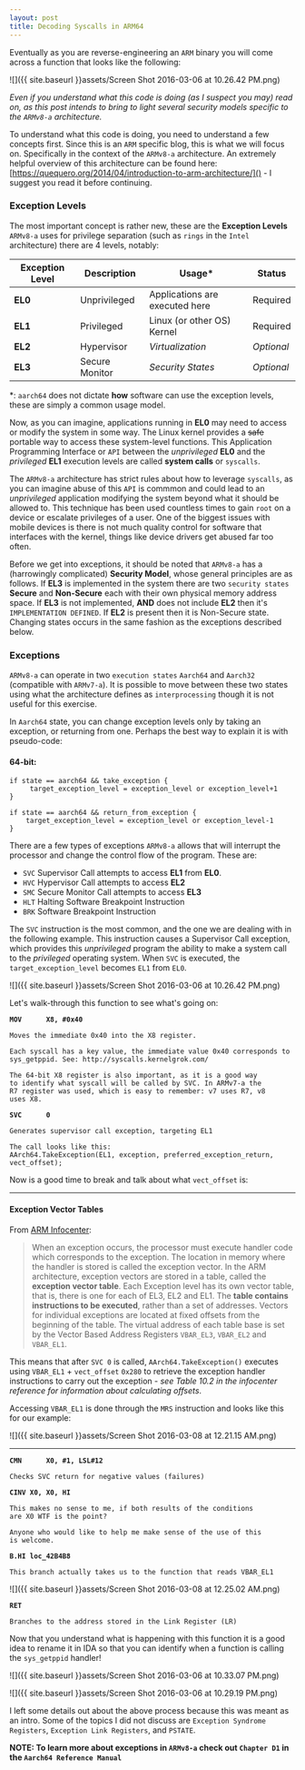 ```yaml
---
layout: post
title: Decoding Syscalls in ARM64
---
```


Eventually as you are reverse-engineering an `ARM` binary you will come across a function that looks like the following:

![]({{ site.baseurl }}assets/Screen Shot 2016-03-06 at 10.26.42 PM.png)

*Even if you understand what this code is doing (as I suspect you may) read on, as this post intends to bring to light several security models specific to the `ARMv8-a` architecture.*

To understand what this code is doing, you need to understand a few concepts first. Since this is an `ARM` specific blog, this is what we will focus on. Specifically in the context of the `ARMv8-a` architecture. An extremely helpful overview of this architecture can be found here: [https://quequero.org/2014/04/introduction-to-arm-architecture/]() - I suggest you read it before continuing.

### Exception Levels

The most important concept is rather new, these are the **Exception Levels** `ARMv8-a` uses for privilege separation (such as `rings` in the `Intel` architecture) there are 4 levels, notably:

|Exception Level| Description | Usage* | Status |
|---|---|---|---|
| **EL0** | Unprivileged | Applications are executed here | Required |
| **EL1** | Privileged | Linux (or other OS) Kernel | Required |
| **EL2** | Hypervisor | *Virtualization* | *Optional* |
| **EL3** | Secure Monitor | *Security States* | *Optional* |

*: `aarch64` does not dictate **how** software can use the exception levels, these are simply a common usage model.

Now, as you can imagine, applications running in **EL0** may need to access or modify the system in some way. The Linux kernel provides a <del>safe</del> portable way to access these system-level functions. This Application Programming Interface or `API` between the *unprivileged* **EL0** and the *privileged* **EL1** execution levels are called **system calls** or `syscalls`.

The `ARMv8-a` architecture has strict rules about how to leverage `syscalls`, as you can imagine abuse of this `API` is commmon and could lead to an *unprivileged* application modifying the system beyond what it should be allowed to. This technique has been used countless times to gain `root` on a device or escalate privileges of a user. One of the biggest issues with mobile devices is there is not much quality control for software that interfaces with the kernel, things like device drivers get abused far too often. 

Before we get into exceptions, it should be noted that `ARMv8-a` has a (harrowingly complicated) **Security Model**, whose general principles are as follows. If **EL3** is implemented in the system there are two `security states` **Secure** and **Non-Secure** each with their own physical memory address space. If **EL3** is not implemented, **AND** does not include **EL2** then it's `IMPLEMENTATION DEFINED`. If **EL2** is present then it is Non-Secure state. Changing states occurs in the same fashion as the exceptions described below. 

### Exceptions

`ARMv8-a` can operate in two `execution states` `Aarch64` and `Aarch32` (compatible with `ARMv7-a`). It is possible to move between these two states using what the architecture defines as `interprocessing` though it is not useful for this exercise.

In `Aarch64` state, you can change exception levels only by taking an exception, or returning from one. Perhaps the best way to explain it is with pseudo-code:

#### 64-bit:

	if state == aarch64 && take_exception {
		 target_exception_level = exception_level or exception_level+1
	}
	
	if state == aarch64 && return_from_exception {
		target_exception_level = exception_level or exception_level-1
	}
	

There are a few types of exceptions `ARMv8-a` allows that will interrupt the processor and change the control flow of the program. These are: 

- `SVC` Supervisor Call attempts to access **EL1** from **EL0**.
- `HVC` Hypervisor Call attempts to access **EL2**
- `SMC` Secure Monitor Call attempts to access **EL3**
- `HLT` Halting Software Breakpoint Instruction
- `BRK` Software Breakpoint Instruction

The `SVC` instruction is the most common, and the one we are dealing with in the following example. This instruction causes a Supervisor Call exception, which provides this *unprivileged* program the ability to make a system call to the *privileged* operating system. When `SVC` is executed, the `target_exception_level` becomes `EL1` from `EL0`.

![]({{ site.baseurl }}assets/Screen Shot 2016-03-06 at 10.26.42 PM.png)

Let's walk-through this function to see what's going on:

**`MOV		X8, #0x40`**

	Moves the immediate 0x40 into the X8 register.
	
	Each syscall has a key value, the immediate value 0x40 corresponds to 
	sys_getppid. See: http://syscalls.kernelgrok.com/
	
	The 64-bit X8 register is also important, as it is a good way 
	to identify what syscall will be called by SVC. In ARMv7-a the 
	R7 register was used, which is easy to remember: v7 uses R7, v8 
	uses X8.

**`SVC		0`**

	Generates supervisor call exception, targeting EL1
	
	The call looks like this: 
	AArch64.TakeException(EL1, exception, preferred_exception_return, vect_offset);Now is a good time to break and talk about what `vect_offset` is:

<hr>

#### Exception Vector Tables

From [ARM Infocenter](http://infocenter.arm.com/help/index.jsp?topic=/com.arm.doc.den0024a/CHDEEDDC.html):

> When an exception occurs, the processor must execute handler code which corresponds to the exception. The location in memory where the handler is stored is called the exception vector. In the ARM architecture, exception vectors are stored in a table, called the **exception vector table**. Each Exception level has its own vector table, that is, there is one for each of EL3, EL2 and EL1. The **table contains instructions to be executed**, rather than a set of addresses. Vectors for individual exceptions are located at fixed offsets from the beginning of the table. The virtual address of each table base is set by the Vector Based Address Registers `VBAR_EL3`, `VBAR_EL2` and `VBAR_EL1`.This means that after `SVC 0` is called, `AArch64.TakeException()` executes using `VBAR_EL1` + `vect_offset` `0x280` to retrieve the exception handler instructions to carry out the exception - *see Table 10.2 in the infocenter reference for information about calculating offsets*.

Accessing `VBAR_EL1` is done through the `MRS` instruction and looks like this for our example:

![]({{ site.baseurl }}assets/Screen Shot 2016-03-08 at 12.21.15 AM.png)<hr>	
**`CMN		X0, #1, LSL#12`**

	Checks SVC return for negative values (failures)
	
**`CINV	X0, X0, HI`**

	This makes no sense to me, if both results of the conditions 
	are X0 WTF is the point? 
	
	Anyone who would like to help me make sense of the use of this 
	is welcome.
	
**`B.HI	loc_42B4B8`**

	This branch actually takes us to the function that reads VBAR_EL1

![]({{ site.baseurl }}assets/Screen Shot 2016-03-08 at 12.25.02 AM.png)
	
**`RET`**

	Branches to the address stored in the Link Register (LR)

Now that you understand what is happening with this function it is a good idea to rename it in IDA so that you can identify when a function is calling the `sys_getppid` handler!

![]({{ site.baseurl }}assets/Screen Shot 2016-03-06 at 10.33.07 PM.png)

![]({{ site.baseurl }}assets/Screen Shot 2016-03-06 at 10.29.19 PM.png)

I left some details out about the above process because this was meant as an intro. Some of the topics I did not discuss are `Exception Syndrome Registers`, `Exception Link Registers`, and `PSTATE`.

**NOTE: To learn more about exceptions in `ARMv8-a` check out `Chapter D1` in the `Aarch64 Reference Manual`** 

